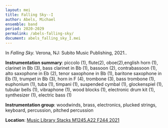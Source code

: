 ```yaml
---
layout: mei
title: Falling Sky--I
author: Abels, Michael
ensemble: band
period: 2020-2029
permalink: /abels-falling-sky/
document: abels_falling_sky_I.mei
---
```


In *Falling Sky.* Verona, NJ: Subito Music Publishing, 2021..

**Instrumentation summary**: piccolo (1), flute(2), oboe(2),english horn (1), clarinet in Bb (3), bass clarinet in Bb (1), bassoon (2), contrabassoon (1), alto saxophone in Eb (2), tenor saxophone in Bb (1), baritone saxophone in Eb (1), trumpet in Bb (3), horn in F (4), trombone (3), bass trombone (1), euphonium (1), tuba (1), timpani (1), suspended cymbal (1), glockenspiel (1), tubular bells (1), vibraphone (1), wood blocks (1), electronic drum kit (1), synthesizer (1), electric bass (1)

**Instrumentation group**: woodwinds, brass, electronics, plucked strings, keyboard, percussion, pitched percussion

**Location**: <a href="https://tufts.primo.exlibrisgroup.com/permalink/01TUN_INST/1kc9gia/alma991018306432503851" target="_blank">Music Library Stacks M1245.A22 F244 2021</a>